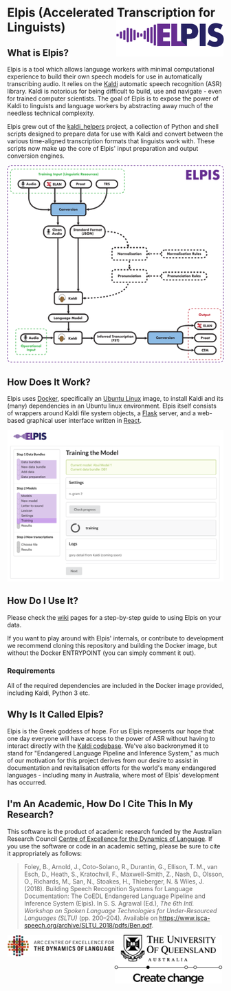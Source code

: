 # Elpis (Accelerated Transcription for Linguists) <img src="docs/img/elpis.png" align="right" width="250px"/>

## What is Elpis?

Elpis is a tool which allows language workers with minimal computational experience to build their own speech models 
for use in automatically transcribing audio. It relies on the [Kaldi](http://kaldi-asr.org) automatic speech recognition 
(ASR) library. Kaldi is notorious for being difficult to build, use and navigate - even for trained computer scientists. 
The goal of Elpis is to expose the power of Kaldi to linguists and language workers by abstracting away much of the 
needless technical complexity.

Elpis grew out of the [kaldi_helpers](https://github.com/CoEDL/kaldi_helpers) project, a collection of 
Python and shell scripts designed to prepare data for use with Kaldi and convert between the various time-aligned 
transcription formats that linguists work with. These scripts now make up the core of Elpis' input preparation and output
conversion engines.

![Elpis Pathway](./docs/img/elpis-pipeline.svg)

## How Does It Work?

Elpis uses [Docker](https://www.docker.com/), specifically an [Ubuntu Linux](https://www.ubuntu.com/) image, to install
Kaldi and its (many) dependencies in an Ubuntu linux environment. Elpis itself consists of wrappers around Kaldi file 
system objects, a [Flask](http://flask.pocoo.org/) server, and a web-based graphical user interface written in 
[React](https://reactjs.org/).

![Elpis GUI](./docs/img/elpis-gui.png)

## How Do I Use It?

Please check the [wiki](https://github.com/CoEDL/elpis/wiki/2019-ICLDC-Workshop-Steps) pages for a step-by-step guide to
using Elpis on your data. 

If you want to play around with Elpis' internals, or contribute to development we recommend
cloning this repository and building the Docker image, but without the Docker ENTRYPOINT (you can simply comment it out).

### Requirements

All of the required dependencies are included in the Docker image provided, including Kaldi, Python 3 etc.

## Why Is It Called Elpis?

Elpis is the Greek goddess of hope. For us Elpis represents our hope that one day everyone will have access to 
the power of ASR without having to interact directly with the [Kaldi codebase](https://github.com/kaldi-asr/kaldi).
We've also backronymed it to stand for "Endangered Language Pipeline and Inference System," as much of our motivation 
for this project derives from our desire to assist in documentation and revitalisation efforts for the world's many
endangered languages - including many in Australia, where most of Elpis' development has occurred.

## I'm An Academic, How Do I Cite This In My Research?

This software is the product of academic research funded by the Australian Research Council 
[Centre of Excellence for the Dynamics of Language](http://www.dynamicsoflanguage.edu.au/). If you use the software 
or code in an academic setting, please be sure to cite it appropriately as follows:

> Foley, B., Arnold, J., Coto-Solano, R., Durantin, G., Ellison, T. M., van Esch, D., Heath, S., Kratochvíl, F.,
Maxwell-Smith, Z., Nash, D., Olsson, O., Richards, M., San, N., Stoakes, H., Thieberger, N. & Wiles,
J. (2018). Building Speech Recognition Systems for Language Documentation: The CoEDL Endangered
Language Pipeline and Inference System (Elpis). In S. S. Agrawal (Ed.), *The 6th Intl. Workshop on Spoken
Language Technologies for Under-Resourced Languages (SLTU)* (pp. 200–204). Available on https://www.isca-speech.org/archive/SLTU_2018/pdfs/Ben.pdf.


<img src="docs/img/coedl.png" align="left" width="250px"/> <img src="docs/img/uq.png" align="left" width="250px"/>


